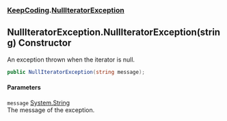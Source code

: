 ### [KeepCoding](KeepCoding.md 'KeepCoding').[NullIteratorException](KeepCoding_NullIteratorException.md 'KeepCoding.NullIteratorException')
## NullIteratorException.NullIteratorException(string) Constructor
An exception thrown when the iterator is null.  
```csharp
public NullIteratorException(string message);
```
#### Parameters
<a name='KeepCoding_NullIteratorException_NullIteratorException(string)_message'></a>
`message` [System.String](https://docs.microsoft.com/en-us/dotnet/api/System.String 'System.String')  
The message of the exception.
  
